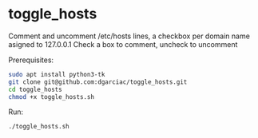 # toggle_hosts
Comment and uncomment /etc/hosts lines, a checkbox per domain name asigned to 127.0.0.1
Check a box to comment, uncheck to uncomment

Prerequisites:

```bash
sudo apt install python3-tk
git clone git@github.com:dgarciac/toggle_hosts.git
cd toggle_hosts
chmod +x toggle_hosts.sh
```

Run:

```bash
./toggle_hosts.sh
```

